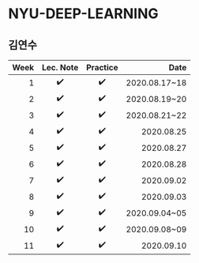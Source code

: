 # NYU-DEEP-LEARNING
## 김연수

| Week | Lec. Note | Practice | Date |
|----------:|:----------:|:----------:| ----------:|
| 1 | ✔️ | ✔️ | 2020.08.17~18 |
| 2 | ✔️ | ✔️ | 2020.08.19~20 |
| 3 | ✔️ | ✔️ | 2020.08.21~22 |
| 4 | ✔️ | ✔️ | 2020.08.25 |
| 5 | ✔️ | ✔️ | 2020.08.27 |
| 6 | ✔️ | ✔️ | 2020.08.28 |
| 7 | ✔️ | ✔️ | 2020.09.02 |
| 8 | ✔️ | ✔️ | 2020.09.03 |
| 9 | ✔️ | ✔️ | 2020.09.04~05 |
| 10 | ✔️ | ✔️ | 2020.09.08~09 |
| 11 | ✔️ | ✔️ | 2020.09.10 |
